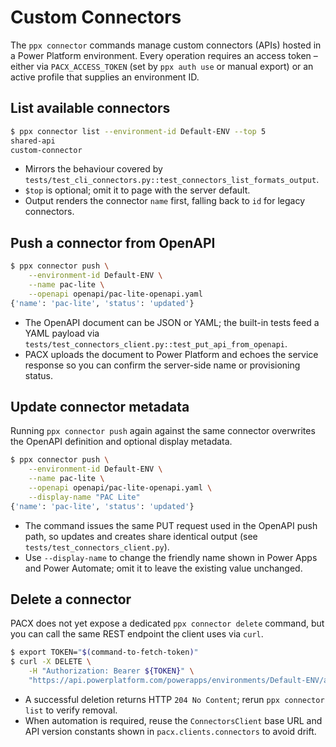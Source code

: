 # Custom Connectors

The `ppx connector` commands manage custom connectors (APIs) hosted in a Power Platform
environment. Every operation requires an access token – either via `PACX_ACCESS_TOKEN`
(set by `ppx auth use` or manual export) or an active profile that supplies an
environment ID.

## List available connectors

```bash
$ ppx connector list --environment-id Default-ENV --top 5
shared-api
custom-connector
```

* Mirrors the behaviour covered by `tests/test_cli_connectors.py::test_connectors_list_formats_output`.
* `$top` is optional; omit it to page with the server default.
* Output renders the connector `name` first, falling back to `id` for legacy
  connectors.

## Push a connector from OpenAPI

```bash
$ ppx connector push \
    --environment-id Default-ENV \
    --name pac-lite \
    --openapi openapi/pac-lite-openapi.yaml
{'name': 'pac-lite', 'status': 'updated'}
```

* The OpenAPI document can be JSON or YAML; the built-in tests feed a YAML payload via
  `tests/test_connectors_client.py::test_put_api_from_openapi`.
* PACX uploads the document to Power Platform and echoes the service response so you
  can confirm the server-side name or provisioning status.

## Update connector metadata

Running `ppx connector push` again against the same connector overwrites the
OpenAPI definition and optional display metadata.

```bash
$ ppx connector push \
    --environment-id Default-ENV \
    --name pac-lite \
    --openapi openapi/pac-lite-openapi.yaml \
    --display-name "PAC Lite"
{'name': 'pac-lite', 'status': 'updated'}
```

* The command issues the same PUT request used in the OpenAPI push path, so
  updates and creates share identical output (see `tests/test_connectors_client.py`).
* Use `--display-name` to change the friendly name shown in Power Apps and
  Power Automate; omit it to leave the existing value unchanged.

## Delete a connector

PACX does not yet expose a dedicated `ppx connector delete` command, but you can call
the same REST endpoint the client uses via `curl`.

```bash
$ export TOKEN="$(command-to-fetch-token)"
$ curl -X DELETE \
    -H "Authorization: Bearer ${TOKEN}" \
    "https://api.powerplatform.com/powerapps/environments/Default-ENV/apis/pac-lite?api-version=2022-03-01-preview"
```

* A successful deletion returns HTTP `204 No Content`; rerun `ppx connector list`
  to verify removal.
* When automation is required, reuse the `ConnectorsClient` base URL and API version
  constants shown in `pacx.clients.connectors` to avoid drift.
